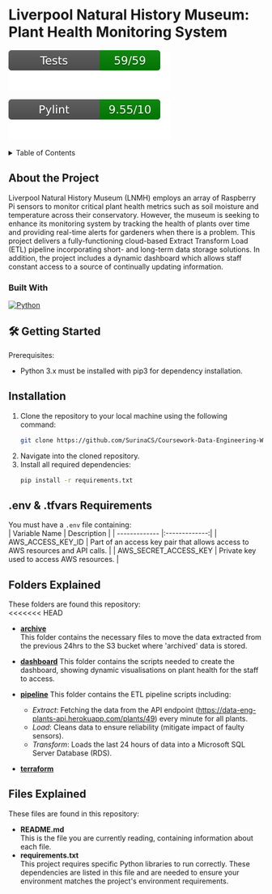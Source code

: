# Liverpool Natural History Museum: Plant Health Monitoring System
[![Pytest Pass Rate](.github/badges/test.svg)](https://github.com/SurinaCS/lmnh-plant-sensors/actions)

![Pylint Score](.github/badges/pylint.svg)

<!-- TABLE OF CONTENTS -->
<details>
  <summary>Table of Contents</summary>
  <ol>
    <li>
      <a href="#about-the-project">About The Project</a>
      <ul>
        <li><a href="#built-with">Built With</a></li>
      </ul>
    </li>
    <li>
      <a href="#getting-started">Getting Started</a>
      <ul>
        <li><a href="#prerequisites">Prerequisites</a></li>
        <li><a href="#installation">Installation</a></li>
      </ul>
      <a href="#env-tfvars-requirements">.env & .tfvars Requirements</a>
      <a href="#folders-explained">Files Explained</a>
      <a href="#files-explained">Folders Explained</a>
  </ol>
</details>

## About the Project
Liverpool Natural History Museum (LNMH) employs an array of Raspberry Pi sensors to monitor critical plant health metrics such as soil moisture and temperature across their conservatory. However, the museum is seeking to enhance its monitoring system by tracking the health of plants over time and providing real-time alerts for gardeners when there is a problem. This project delivers a fully-functioning cloud-based Extract Transform Load (ETL) pipeline incorporating short- and long-term data storage solutions. In addition, the project includes a dynamic dashboard which allows staff constant access to a source of continually updating information.  

### Built With
 [![Python][Python.com]][Python-url]


## 🛠️ Getting Started
Prerequisites:
- Python 3.x must be installed with pip3 for dependency installation.  


## Installation
1. Clone the repository to your local machine using the following command:
   ```sh
   git clone https://github.com/SurinaCS/Coursework-Data-Engineering-Week-5.git
   ```
2. Navigate into the cloned repository.
3. Install all required dependencies:
   ```sh
   pip install -r requirements.txt
   ```
## .env & .tfvars Requirements
You must have a `.env` file containing:   
| Variable Name       | Description          | 
| ------------- |:-------------:| 
| AWS_ACCESS_KEY_ID      | Part of an access key pair that allows access to AWS resources and API calls. | 
| AWS_SECRET_ACCESS_KEY      | Private key used to access AWS resources.      |  

   
## Folders Explained
These folders are found this repository:     
<<<<<<< HEAD
- **[archive](https://github.com/SurinaCS/lmnh-plant-sensors/tree/main/archive)**     
   This folder contains the necessary files to move the data extracted from the previous 24hrs to the S3 bucket where 'archived' data is stored.
- **[dashboard](https://github.com/SurinaCS/lmnh-plant-sensors/tree/main/dashboard)**
  This folder contains the scripts needed to create the dashboard, showing dynamic visualisations on plant health for the staff to access.

- **[pipeline](https://github.com/SurinaCS/lmnh-plant-sensors/tree/main/pipeline)**
  This folder contains the ETL pipeline scripts including:
    - _Extract_: Fetching the data from the API endpoint (https://data-eng-plants-api.herokuapp.com/plants/49) every minute for all plants.
    - _Load_: Cleans data to ensure reliability (mitigate impact of faulty sensors).
    - _Transform_: Loads the last 24 hours of data into a Microsoft SQL Server Database (RDS).

- **[terraform](https://github.com/SurinaCS/lmnh-plant-sensors/tree/main/terraform)**

## Files Explained
These files are found in this repository:
- **README.md**  
  This is the file you are currently reading, containing information about each file.   
- **requirements.txt**  
  This project requires specific Python libraries to run correctly. These dependencies are listed in this file and are needed to ensure your environment matches the project's environment requirements.


[Python.com]: https://img.shields.io/badge/python-3670A0?style=for-the-badge&logo=python&logoColor=ffdd54
[Python-url]: https://www.python.org/